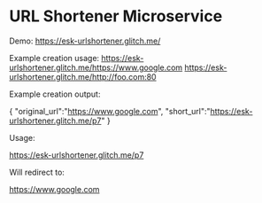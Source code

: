 URL Shortener Microservice
=========================

Demo: https://esk-urlshortener.glitch.me/

Example creation usage:
https://esk-urlshortener.glitch.me/https://www.google.com
https://esk-urlshortener.glitch.me/http://foo.com:80 

Example creation output:

{ "original_url":"https://www.google.com", "short_url":"https://esk-urlshortener.glitch.me/p7" } 

Usage:

https://esk-urlshortener.glitch.me/p7 

Will redirect to:

https://www.google.com
